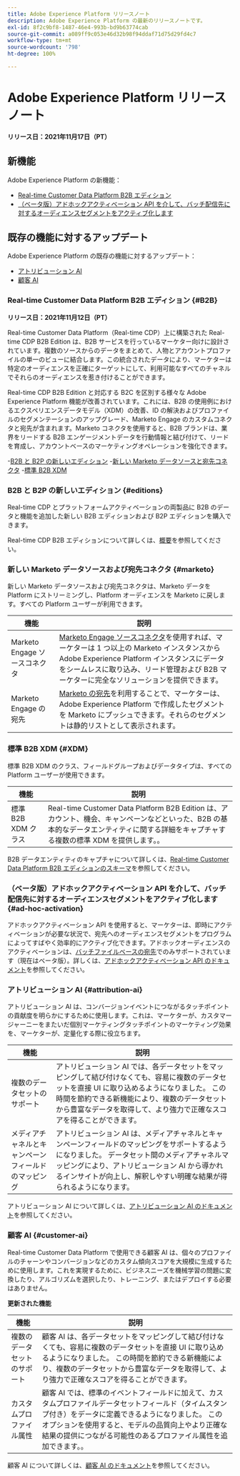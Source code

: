 ```yaml
---
title: Adobe Experience Platform リリースノート
description: Adobe Experience Platform の最新のリリースノートです。
exl-id: 8f2c9bf8-1487-46e4-993b-bd9b63774cab
source-git-commit: a089ff9c053e46d32b98f94ddaf71d75d29fd4c7
workflow-type: tm+mt
source-wordcount: '798'
ht-degree: 100%

---
```


# Adobe Experience Platform リリースノート

**リリース日：2021年11月17日（PT）**

## 新機能

Adobe Experience Platform の新機能：

- [Real-time Customer Data Platform B2B エディション](#B2B)
- [（ベータ版）アドホックアクティベーション API を介して、バッチ配信先に対するオーディエンスセグメントをアクティブ化します](#ad-hoc-activation)

## 既存の機能に対するアップデート

Adobe Experience Platform の既存の機能に対するアップデート：

- [アトリビューション AI](#attribution-ai)
- [顧客 AI](#customer-ai)

### Real-time Customer Data Platform B2B エディション {#B2B}

**リリース日：2021年11月12日（PT）**

Real-time Customer Data Platform（Real-time CDP）上に構築された Real-time CDP B2B Edition は、B2B サービスを行っているマーケター向けに設計されています。複数のソースからのデータをまとめて、人物とアカウントプロファイルの単一のビューに結合します。この統合されたデータにより、マーケターは特定のオーディエンスを正確にターゲットにして、利用可能なすべてのチャネルでそれらのオーディエンスを惹き付けることができます。

Real-time CDP B2B Edition と対応する B2C を区別する様々な Adobe Experience Platform 機能が改善されています。これには、B2B の使用例におけるエクスペリエンスデータモデル（XDM）の改善、ID の解決およびプロファイルのセグメンテーションのアップグレード、Marketo Engage のカスタムコネクタと宛先が含まれます。Marketo コネクタを使用すると、B2B ブランドは、業界をリードする B2B エンゲージメントデータを行動情報と結び付けて、リードを育成し、アカウントベースのマーケティングオペレーションを強化できます。

-[B2B と B2P の新しいエディション](#editions)
-[新しい Marketo データソースと宛先コネクタ](#marketo)
-[標準 B2B XDM](#XDM)

### B2B と B2P の新しいエディション {#editions}

Real-time CDP とプラットフォームアクティベーションの両製品に B2B のデータと機能を追加した新しい B2B エディションおよび B2P エディションを購入できます。

Real-time CDP B2B エディションについて詳しくは、[概要](../../rtcdp/overview.md)を参照してください。

### 新しい Marketo データソースおよび宛先コネクタ {#marketo}

新しい Marketo データソースおよび宛先コネクタは、Marketo データを Platform にストリーミングし、Platform オーディエンスを Marketo に戻します。すべての Platform ユーザーが利用できます。

| 機能 | 説明 |
|----------|-------------|
| Marketo Engage ソースコネクタ | [Marketo Engage ソースコネクタ](../../sources/connectors/adobe-applications/marketo/marketo.md)を使用すれば、マーケターは 1 つ以上の Marketo インスタンスから Adobe Experience Platform インスタンスにデータをシームレスに取り込み、リード管理および B2B マーケターに完全なソリューションを提供できます。 |
| Marketo Engage の宛先 | [Marketo の宛先](../../destinations/catalog/adobe/marketo-engage.md)を利用することで、マーケターは、Adobe Experience Platform で作成したセグメントを Marketo にプッシュできます。それらのセグメントは静的リストとして表示されます。 |

### 標準 B2B XDM {#XDM}

標準 B2B XDM のクラス、フィールドグループおよびデータタイプは、すべての Platform ユーザーが使用できます。

| 機能 | 説明 |
|-----------|--------------|
| 標準 B2B XDM クラス | Real-time Customer Data Platform B2B Edition は、アカウント、機会、キャンペーンなどといった、B2B の基本的なデータエンティティに関する詳細をキャプチャする複数の標準 XDM を提供します。。 |

B2B データエンティティのキャプチャについて詳しくは、[Real-time Customer Data Platform B2B エディションのスキーマ](../../rtcdp/schemas/b2b.md)を参照してください。

### （ベータ版）アドホックアクティベーション API を介して、バッチ配信先に対するオーディエンスセグメントをアクティブ化します {#ad-hoc-activation}

アドホックアクティベーション API を使用すると、マーケターは、即時にアクティベーションが必要な状況で、宛先へのオーディエンスセグメントをプログラムによってすばやく効率的にアクティブ化できます。アドホックオーディエンスのアクティベーションは、[バッチファイルベースの宛先](../../destinations/destination-types.md#file-based)でのみサポートされています（現在はベータ版）。詳しくは、[アドホックアクティベーション API のドキュメント](../../destinations/api/ad-hoc-activation-api.md)を参照してください。

### アトリビューション AI {#attribution-ai}

アトリビューション AI は、コンバージョンイベントにつながるタッチポイントの貢献度を明らかにするために使用します。これは、マーケターが、カスタマージャーニーをまたいだ個別マーケティングタッチポイントのマーケティング効果を、マーケターが、定量化する際に役立ちます。

| 機能 | 説明 |
|-----------|---------------|
| 複数のデータセットのサポート | アトリビューション AI では、各データセットをマッピングして結び付けなくても、容易に複数のデータセットを直接 UI に取り込めるようになりました。 この時間を節約できる新機能により、複数のデータセットから豊富なデータを取得して、より強力で正確なスコアを得ることができます。 |
| メディアチャネルとキャンペーンフィールドのマッピング | アトリビューション AI は、メディアチャネルとキャンペーンフィールドのマッピングをサポートするようになりました。 データセット間のメディアチャネルマッピングにより、アトリビューション AI から導かれるインサイトが向上し、解釈しやすい明確な結果が得られるようになります。 |

アトリビューション AI について詳しくは、[アトリビューション AI のドキュメント](../../intelligent-services/attribution-ai/overview.md)を参照してください。

### 顧客 AI {#customer-ai}

Real-time Customer Data Platform で使用できる顧客 AI は、個々のプロファイルのチャーンやコンバージョンなどのカスタム傾向スコアを大規模に生成するために使用します。これを実現するために、ビジネスニーズを機械学習の問題に変換したり、アルゴリズムを選択したり、トレーニング、またはデプロイする必要はありません。

**更新された機能**

| 機能 | 説明 |
|-----------|-------------|
| 複数のデータセットのサポート | 顧客 AI は、各データセットをマッピングして結び付けなくても、容易に複数のデータセットを直接 UI に取り込めるようになりました。 この時間を節約できる新機能により、複数のデータセットから豊富なデータを取得して、より強力で正確なスコアを得ることができます。 |
| カスタムプロファイル属性 | 顧客 AI では、標準のイベントフィールドに加えて、カスタムプロファイルデータセットフィールド（タイムスタンプ付き）をデータに定義できるようになりました。 このオプションを使用すると、モデルの品質向上やより正確な結果の提供につながる可能性のあるプロファイル属性を追加できます。。 |

顧客 AI について詳しくは、[顧客 AI のドキュメント](../../intelligent-services/customer-ai/overview.md)を参照してください。

